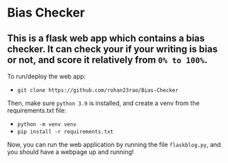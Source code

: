 Bias Checker
==============
This is a flask web app which contains a bias checker. It can 
check your if your writing is bias or not, and score it relatively
from `0% to 100%`.
----------------------
To run/deploy the web app:

- `git clone https://github.com/rohan23rao/Bias-Checker`

Then, make sure `python 3.9` is installed, and create a venv
from the requirements.txt file:
- `python -m venv venv`
- `pip install -r requirements.txt`

Now, you can run the web application by running the file `flaskblog.py`,
and you should have a webpage up and running!
